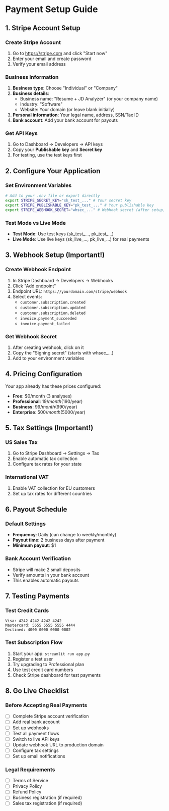 # Payment Setup Guide

## 1. Stripe Account Setup

### Create Stripe Account
1. Go to https://stripe.com and click "Start now"
2. Enter your email and create password
3. Verify your email address

### Business Information
1. **Business type**: Choose "Individual" or "Company"
2. **Business details**: 
   - Business name: "Resume + JD Analyzer" (or your company name)
   - Industry: "Software"
   - Website: Your domain (or leave blank initially)
3. **Personal information**: Your legal name, address, SSN/Tax ID
4. **Bank account**: Add your bank account for payouts

### Get API Keys
1. Go to Dashboard → Developers → API keys
2. Copy your **Publishable key** and **Secret key**
3. For testing, use the test keys first

## 2. Configure Your Application

### Set Environment Variables
```bash
# Add to your .env file or export directly
export STRIPE_SECRET_KEY="sk_test_..." # Your secret key
export STRIPE_PUBLISHABLE_KEY="pk_test_..." # Your publishable key
export STRIPE_WEBHOOK_SECRET="whsec_..." # Webhook secret (after setup)
```

### Test Mode vs Live Mode
- **Test Mode**: Use test keys (sk_test_..., pk_test_...)
- **Live Mode**: Use live keys (sk_live_..., pk_live_...) for real payments

## 3. Webhook Setup (Important!)

### Create Webhook Endpoint
1. In Stripe Dashboard → Developers → Webhooks
2. Click "Add endpoint"
3. Endpoint URL: `https://yourdomain.com/stripe/webhook`
4. Select events:
   - `customer.subscription.created`
   - `customer.subscription.updated` 
   - `customer.subscription.deleted`
   - `invoice.payment_succeeded`
   - `invoice.payment_failed`

### Get Webhook Secret
1. After creating webhook, click on it
2. Copy the "Signing secret" (starts with whsec_...)
3. Add to your environment variables

## 4. Pricing Configuration

Your app already has these prices configured:
- **Free**: $0/month (3 analyses)
- **Professional**: $19/month ($190/year)
- **Business**: $99/month ($990/year) 
- **Enterprise**: $500/month ($5000/year)

## 5. Tax Settings (Important!)

### US Sales Tax
1. Go to Stripe Dashboard → Settings → Tax
2. Enable automatic tax collection
3. Configure tax rates for your state

### International VAT
1. Enable VAT collection for EU customers
2. Set up tax rates for different countries

## 6. Payout Schedule

### Default Settings
- **Frequency**: Daily (can change to weekly/monthly)
- **Payout time**: 2 business days after payment
- **Minimum payout**: $1

### Bank Account Verification
- Stripe will make 2 small deposits
- Verify amounts in your bank account
- This enables automatic payouts

## 7. Testing Payments

### Test Credit Cards
```
Visa: 4242 4242 4242 4242
Mastercard: 5555 5555 5555 4444
Declined: 4000 0000 0000 0002
```

### Test Subscription Flow
1. Start your app: `streamlit run app.py`
2. Register a test user
3. Try upgrading to Professional plan
4. Use test credit card numbers
5. Check Stripe dashboard for test payments

## 8. Go Live Checklist

### Before Accepting Real Payments
- [ ] Complete Stripe account verification
- [ ] Add real bank account
- [ ] Set up webhooks
- [ ] Test all payment flows
- [ ] Switch to live API keys
- [ ] Update webhook URL to production domain
- [ ] Configure tax settings
- [ ] Set up email notifications

### Legal Requirements
- [ ] Terms of Service
- [ ] Privacy Policy  
- [ ] Refund Policy
- [ ] Business registration (if required)
- [ ] Sales tax registration (if required)